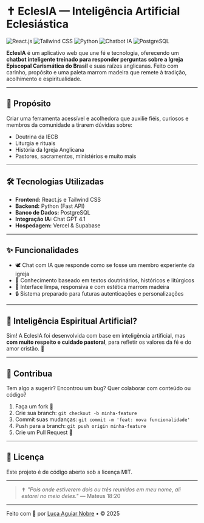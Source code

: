 # ✝️ EclesIA — Inteligência Artificial Eclesiástica

![React.js](https://img.shields.io/badge/React.js-61DAFB?style=for-the-badge&logo=react&logoColor=black)
![Tailwind CSS](https://img.shields.io/badge/Tailwind_CSS-38B2AC?style=for-the-badge&logo=tailwind-css&logoColor=white)
![Python](https://img.shields.io/badge/Python-3776AB?style=for-the-badge&logo=python&logoColor=white)
![Chatbot IA](https://img.shields.io/badge/Chatbot_IA-6B46C1?style=for-the-badge&logo=openai&logoColor=white)
![PostgreSQL](https://img.shields.io/badge/PostgreSQL-4169E1?style=for-the-badge&logo=postgresql&logoColor=white)


**EclesIA** é um aplicativo web que une fé e tecnologia, oferecendo um **chatbot inteligente treinado para responder perguntas sobre a Igreja Episcopal Carismática do Brasil** e suas raízes anglicanas. Feito com carinho, propósito e uma paleta marrom madeira que remete à tradição, acolhimento e espiritualidade.


---

## 🙏 Propósito

Criar uma ferramenta acessível e acolhedora que auxilie fiéis, curiosos e membros da comunidade a tirarem dúvidas sobre:

- Doutrina da IECB
- Liturgia e rituais
- História da Igreja Anglicana
- Pastores, sacramentos, ministérios e muito mais

---

## 🛠️ Tecnologias Utilizadas

- **Frontend:** React.js e Tailwind CSS
- **Backend:** Python (Fast API)
- **Banco de Dados:** PostgreSQL
- **Integração IA:** Chat GPT 4.1
- **Hospedagem:** Vercel & Supabase

---

## ✨ Funcionalidades

- 🕊️ Chat com IA que responde como se fosse um membro experiente da igreja
- 📜 Conhecimento baseado em textos doutrinários, históricos e litúrgicos
- 🎨 Interface limpa, responsiva e com estética marrom madeira
- 🔒 Sistema preparado para futuras autenticações e personalizações

---

## 🧠 Inteligência Espiritual Artificial?

Sim! A EclesIA foi desenvolvida com base em inteligência artificial, mas **com muito respeito e cuidado pastoral**, para refletir os valores da fé e do amor cristão. 🌿

---

## 🤝 Contribua

Tem algo a sugerir? Encontrou um bug? Quer colaborar com conteúdo ou código?

1. Faça um fork 🍴
2. Crie sua branch: `git checkout -b minha-feature`
3. Commit suas mudanças: `git commit -m 'feat: nova funcionalidade'`
4. Push para a branch: `git push origin minha-feature`
5. Crie um Pull Request 🙌

---

## 📜 Licença

Este projeto é de código aberto sob a licença MIT.

---

> ✝️ *"Pois onde estiverem dois ou três reunidos em meu nome, ali estarei no meio deles."* — Mateus 18:20

---

Feito com 🙏 por [Luca Aguiar Nobre](https://github.com/devvluca) • © 2025
